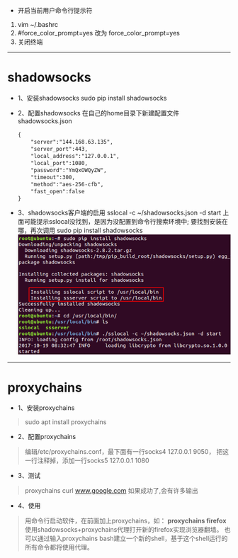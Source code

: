 - 开启当前用户命令行提示符
1.  vim ~/.bashrc<br>
2.  #force_color_prompt=yes 改为 force_color_prompt=yes
3.  关闭终端

----
# shadowsocks
- 1、安装shadowsocks
sudo pip install shadowsocks

- 2、配置shadowsocks
在自己的home目录下新建配置文件shadowsocks.json

      {
          "server":"144.168.63.135",
          "server_port":443,
          "local_address":"127.0.0.1",
          "local_port":1080,
          "password":"YmQxOWQyZW",
          "timeout":300,
          "method":"aes-256-cfb",
          "fast_open":false
      }

- 3、shadowsocks客户端的启用
    sslocal -c ~/shadowsocks.json -d start
    上面可能提示sslocal没找到，是因为没配置到命令行搜索环境中;
    要找到安装在哪，再次调用 sudo pip install shadowsocks
    ![](assets/markdown-img-paste-20171019235006902.png)
----
# proxychains
- 1、安装proxychains
>    sudo apt install proxychains

- 2、配置proxychains
> 编辑/etc/proxychains.conf，最下面有一行socks4 127.0.0.1 9050，
> 把这一行注释掉，添加一行socks5 127.0.0.1 1080

- 3、测试
> proxychains curl www.google.com
> 如果成功了,会有许多输出

- 4、使用
> 用命令行启动软件，在前面加上proxychains，如：
**proxychains firefox**
使用shadowsocks+proxychains代理打开新的firefox实现浏览器翻墙。
也可以通过输入proxychains bash建立一个新的shell，基于这个shell运行的所有命令都将使用代理。
